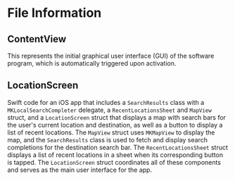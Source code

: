 # File Information

## ContentView
This represents the initial graphical user interface (GUI) of the software program, which is automatically triggered upon activation.

## LocationScreen
 Swift code for an iOS app that includes a `SearchResults` class with a `MKLocalSearchCompleter` delegate, a `RecentLocationsSheet` and `MapView` struct, and a `LocationScreen` struct that displays a map with search bars for the user's current location and destination, as well as a button to display a list of recent locations. The `MapView` struct uses `MKMapView` to display the map, and the `SearchResults` class is used to fetch and display search completions for the destination search bar. The `RecentLocationsSheet` struct displays a list of recent locations in a sheet when its corresponding button is tapped. The `LocationScreen` struct coordinates all of these components and serves as the main user interface for the app.

